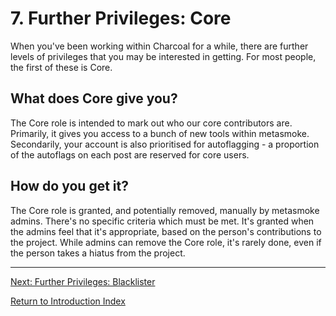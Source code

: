 ---
---

# 7. Further Privileges: Core
When you've been working within Charcoal for a while, there are further levels of privileges
that you may be interested in getting. For most people, the first of these is Core.

## What does Core give you?
The Core role is intended to mark out who our core contributors are. Primarily, it gives you
access to a bunch of new tools within metasmoke. Secondarily, your account is also
prioritised for autoflagging - a proportion of the autoflags on each post are reserved for
core users.

## How do you get it?
The Core role is granted, and potentially removed, manually by metasmoke admins. There's no
specific criteria which must be met. It's granted when the admins feel that it's
appropriate, based on the person's contributions to the project. While admins can remove
the Core role, it's rarely done, even if the person takes a hiatus from the project.

-----

[Next: Further Privileges: Blacklister](/training/blacklister)

[Return to Introduction Index](/training/index)
